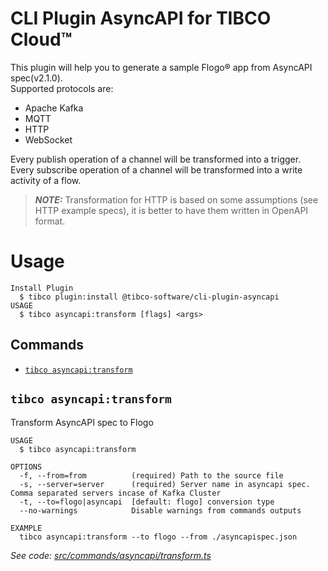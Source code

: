 # CLI Plugin AsyncAPI for TIBCO Cloud™

This plugin will help you to generate a sample Flogo® app from AsyncAPI spec(v2.1.0). \
Supported protocols are:

- Apache Kafka
- MQTT
- HTTP
- WebSocket

Every publish operation of a channel will be transformed into a trigger.\
Every subscribe operation of a channel will be transformed into a write activity of a flow.

> **_NOTE:_** Transformation for HTTP is based on some assumptions (see HTTP example specs), it is better to have them written in OpenAPI format.

# Usage

```
Install Plugin
  $ tibco plugin:install @tibco-software/cli-plugin-asyncapi
USAGE
  $ tibco asyncapi:transform [flags] <args>
```
## Commands

  <!-- commands -->
* [`tibco asyncapi:transform`](#tibco-asyncapitransform)

## `tibco asyncapi:transform`

Transform AsyncAPI spec to Flogo

```
USAGE
  $ tibco asyncapi:transform

OPTIONS
  -f, --from=from          (required) Path to the source file
  -s, --server=server      (required) Server name in asyncapi spec. Comma separated servers incase of Kafka Cluster
  -t, --to=flogo|asyncapi  [default: flogo] conversion type
  --no-warnings            Disable warnings from commands outputs

EXAMPLE
  tibco asyncapi:transform --to flogo --from ./asyncapispec.json
```

_See code: [src/commands/asyncapi/transform.ts](https://github.com/TIBCOSoftware/cic-cli-plugin-asyncapi/blob/v1.0.0-beta.1/src/commands/asyncapi/transform.ts)_
<!-- commandsstop -->
